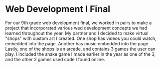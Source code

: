 # Web Development I Final
For our 9th grade web development final, we worked in pairs to make a project that incorporated various wed development concepts we had learned throughout the year.
My partner and I decided to make virtual "shops" with custom art I created. One shop has videos you could watch, embedded into the page. Another has music embedded into the page.
Lastly, one of the shops is an arcade, and contains 3 games the user can play. I included the snake game I made earlier in the year as one of the 3, and the other 2 games used
code I found online.
